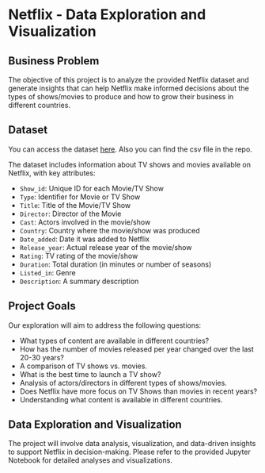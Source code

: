 # Netflix - Data Exploration and Visualization

## Business Problem

The objective of this project is to analyze the provided Netflix dataset and generate insights that can help Netflix make informed decisions about the types of shows/movies to produce and how to grow their business in different countries.

## Dataset

You can access the dataset [here](https://d2beiqkhq929f0.cloudfront.net/public_assets/assets/000/000/940/original/netflix.csv). Also you can find the csv file in the repo. 


The dataset includes information about TV shows and movies available on Netflix, with key attributes:

- `Show_id`: Unique ID for each Movie/TV Show
- `Type`: Identifier for Movie or TV Show
- `Title`: Title of the Movie/TV Show
- `Director`: Director of the Movie
- `Cast`: Actors involved in the movie/show
- `Country`: Country where the movie/show was produced
- `Date_added`: Date it was added to Netflix
- `Release_year`: Actual release year of the movie/show
- `Rating`: TV rating of the movie/show
- `Duration`: Total duration (in minutes or number of seasons)
- `Listed_in`: Genre
- `Description`: A summary description

## Project Goals

Our exploration will aim to address the following questions:

- What types of content are available in different countries?
- How has the number of movies released per year changed over the last 20-30 years?
- A comparison of TV shows vs. movies.
- What is the best time to launch a TV show?
- Analysis of actors/directors in different types of shows/movies.
- Does Netflix have more focus on TV Shows than movies in recent years?
- Understanding what content is available in different countries.

## Data Exploration and Visualization

The project will involve data analysis, visualization, and data-driven insights to support Netflix in decision-making. Please refer to the provided Jupyter Notebook for detailed analyses and visualizations.




